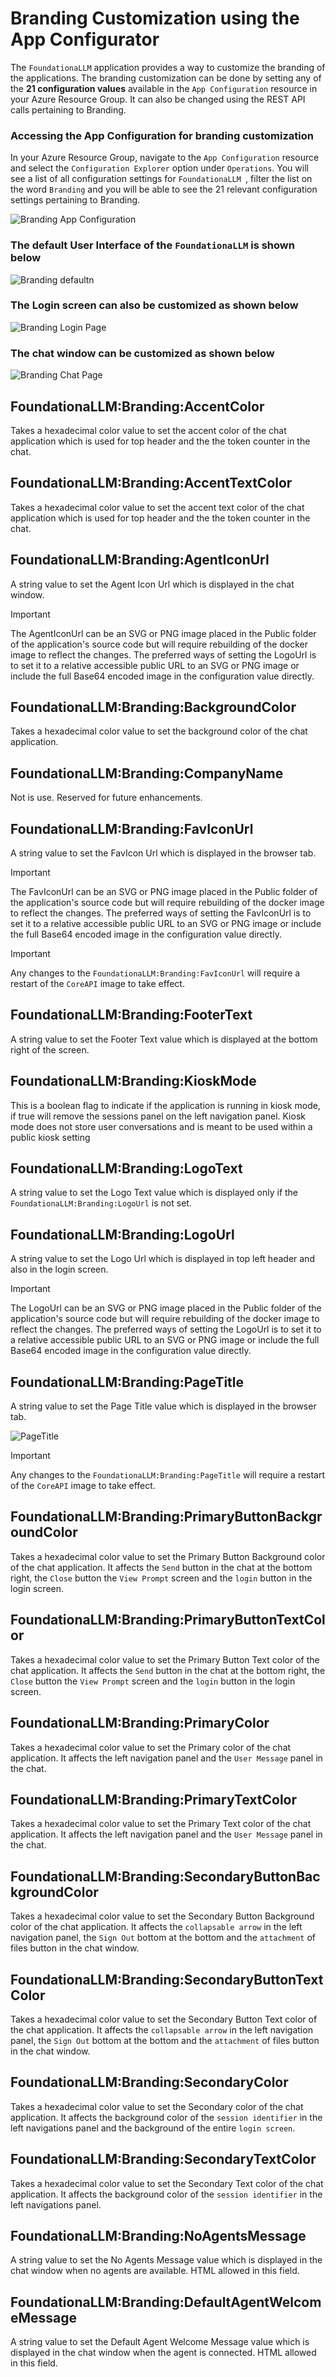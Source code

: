 # Branding Customization using the App Configurator

The `FoundationaLLM` application provides a way to customize the branding of the applications. The branding customization can be done by setting any of the **21 configuration values** available in the `App Configuration` resource in your Azure Resource Group.  It can also be changed using the REST API calls pertaining to Branding.

### Accessing the App Configuration for branding customization

In your Azure Resource Group, navigate to the `App Configuration` resource and select the `Configuration Explorer` option under `Operations`. You will see a list of all configuration settings for `FoundationaLLM `, filter the list on the word `Branding` and you will be able to see the 21 relevant configuration settings pertaining to Branding.

![Branding App Configuration](./media/branding-1.jpg)

### The default User Interface of the `FoundationaLLM` is shown below

![Branding defaultn](./media/branding-2.jpg)

### The Login screen can also be customized as shown below

![Branding Login Page](./media/branding-3.jpg)

### The chat window can be customized as shown below

![Branding Chat Page](./media/branding-4.jpg)

## FoundationaLLM:Branding:AccentColor
Takes a hexadecimal color value to set the accent color of the chat application which is used for top header and the the token counter in the chat.
## FoundationaLLM:Branding:AccentTextColor
Takes a hexadecimal color value to set the accent text color of the chat application which is used for top header and the the token counter in the chat.
## FoundationaLLM:Branding:AgentIconUrl
A string value to set the Agent Icon Url which is displayed in the chat window.

> [!IMPORTANT]
> The AgentIconUrl can be an SVG or PNG image placed in the Public folder of the application's source code but will require rebuilding of the docker image to reflect the changes. The preferred ways of setting the LogoUrl is to set it to a relative accessible public URL to an SVG or PNG image or include the full Base64 encoded image in the configuration value directly.

## FoundationaLLM:Branding:BackgroundColor
Takes a hexadecimal color value to set the background color of the chat application.
## FoundationaLLM:Branding:CompanyName
Not is use.  Reserved for future enhancements.

## FoundationaLLM:Branding:FavIconUrl
A string value to set the FavIcon Url which is displayed in the browser tab.
> [!IMPORTANT]
> The FavIconUrl can be an SVG or PNG image placed in the Public folder of the application's source code but will require rebuilding of the docker image to reflect the changes. The preferred ways of setting the FavIconUrl is to set it to a relative accessible public URL to an SVG or PNG image or include the full Base64 encoded image in the configuration value directly.

> [!IMPORTANT]
> Any changes to the `FoundationaLLM:Branding:FavIconUrl` will require a restart of the `CoreAPI` image to take effect.

## FoundationaLLM:Branding:FooterText
A string value to set the Footer Text value which is displayed at the bottom right of the screen.
## FoundationaLLM:Branding:KioskMode
This is a boolean flag to indicate if the application is running in kiosk mode, if true will remove the sessions panel on the left navigation panel. 
Kiosk mode does not store user conversations and is meant to be used within a public kiosk setting
## FoundationaLLM:Branding:LogoText
A string value to set the Logo Text value which is displayed only if the `FoundationaLLM:Branding:LogoUrl` is not set.
## FoundationaLLM:Branding:LogoUrl
A string value to set the Logo Url which is displayed in top left header and also in the login screen.
> [!IMPORTANT]
> The LogoUrl can be an SVG or PNG image placed in the Public folder of the application's source code but will require rebuilding of the docker image to reflect the changes. The preferred ways of setting the LogoUrl is to set it to a relative accessible public URL to an SVG or PNG image or include the full Base64 encoded image in the configuration value directly.
## FoundationaLLM:Branding:PageTitle
A string value to set the Page Title value which is displayed in the browser tab.

![PageTitle](./media/branding-5.jpg)

> [!IMPORTANT]
> Any changes to the `FoundationaLLM:Branding:PageTitle` will require a restart of the `CoreAPI` image to take effect.
## FoundationaLLM:Branding:PrimaryButtonBackgroundColor
Takes a hexadecimal color value to set the Primary Button Background color of the chat application. It affects the `Send` button in the chat at the bottom right, the `Close` button the `View Prompt` screen and the `login` button in the login screen.
## FoundationaLLM:Branding:PrimaryButtonTextColor
Takes a hexadecimal color value to set the Primary Button Text color of the chat application. It affects the `Send` button in the chat at the bottom right, the `Close` button the `View Prompt` screen and the `login` button in the login screen.
## FoundationaLLM:Branding:PrimaryColor
Takes a hexadecimal color value to set the Primary color of the chat application. It affects the left navigation panel and the `User Message` panel in the chat.
## FoundationaLLM:Branding:PrimaryTextColor
Takes a hexadecimal color value to set the Primary Text color of the chat application. It affects the left navigation panel and the `User Message` panel in the chat.
## FoundationaLLM:Branding:SecondaryButtonBackgroundColor
Takes a hexadecimal color value to set the Secondary Button Background color of the chat application. It affects the `collapsable arrow` in the left navigation panel, the `Sign Out` bottom at the bottom and the `attachment` of files button in the chat window.
## FoundationaLLM:Branding:SecondaryButtonTextColor
Takes a hexadecimal color value to set the Secondary Button Text color of the chat application. It affects the `collapsable arrow` in the left navigation panel, the `Sign Out` bottom at the bottom and the `attachment` of files button in the chat window.
## FoundationaLLM:Branding:SecondaryColor
Takes a hexadecimal color value to set the Secondary color of the chat application. It affects the background color of the `session identifier` in the left navigations panel and the background of the entire `login screen`.
## FoundationaLLM:Branding:SecondaryTextColor
Takes a hexadecimal color value to set the Secondary Text color of the chat application. It affects the background color of the `session identifier` in the left navigations panel.
## FoundationaLLM:Branding:NoAgentsMessage
A string value to set the No Agents Message value which is displayed in the chat window when no agents are available. HTML allowed in this field.
## FoundationaLLM:Branding:DefaultAgentWelcomeMessage
A string value to set the Default Agent Welcome Message value which is displayed in the chat window when the agent is connected. HTML allowed in this field.
